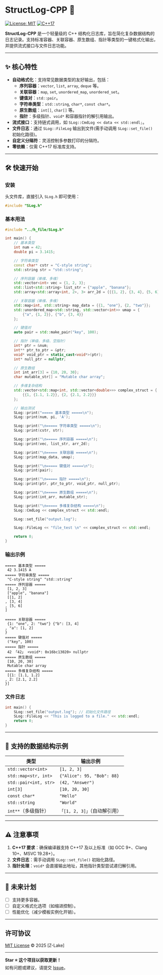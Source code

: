 # StructLog-CPP 📝

[![License: MIT](https://img.shields.io/badge/License-MIT-blue.svg)](https://opensource.org/licenses/MIT)
[![C++17](https://img.shields.io/badge/C++-17-blue.svg)](https://en.cppreference.com/w/cpp/17)

**StructLog-CPP** 是一个轻量级的 C++ 结构化日志库，旨在简化复杂数据结构的日志记录。支持标准容器、关联容器、原生数组、指针等类型的一键格式化输出，并提供流式接口与文件日志功能。

---

## ✨ 核心特性

- **自动格式化**：支持常见数据类型的友好输出，包括：
  - **序列容器**：`vector`, `list`, `array`, `deque` 等。
  - **关联容器**：`map`, `set`, `unordered_map`, `unordered_set`。
  - **键值对**：`std::pair`。
  - **字符串类型**：`std::string`, `char*`, `const char*`。
  - **原生数组**：`int[]`, `char[]` 等。
  - **指针**：多级指针、`void*` 和容器指针的解引用输出。
- **流式接口**：支持链式调用，如 `SLog::CmdLog << data << std::endl;`。
- **文件日志**：通过 `SLog::FileLog` 输出到文件(需手动调用 `SLog::set_file()` 初始化路径)。
- **自定义分隔符**：灵活控制多参数打印的分隔符。
- **零依赖**：仅需 C++17 标准库支持。

---

## 🛠️ 快速开始

### 安装
头文件库，直接引入 `SLog.h` 即可使用：
```cpp
#include "SLog.h"
```

### 基本用法
```cpp
#include "../h_file/SLog.h"

int main() {
    // 基本类型
    int num = 42;
    double pi = 3.1415;

    // 字符串类型
    const char* cstr = "C-style string";
    std::string str = "std::string";

    // 序列容器（单维、多维）
    std::vector<int> vec = {1, 2, 3};
    std::list<std::string> list_str = {"apple", "banana"};
    std::array<std::array<int, 2>, 3> arr_2d = {{{1, 2}, {3, 4}, {5, 6}}};

    // 关联容器（单维、多维）
    std::map<int, std::string> map_data = {{1, "one"}, {2, "two"}};
    std::unordered_map<std::string, std::vector<int>> umap = {
        {"a", {1, 2}}, {"b", {3, 4}}
    };

    // 键值对
    auto pair = std::make_pair("key", 100);

    // 指针（单级、多级、空指针）
    int* ptr = &num;
    int** ptr_to_ptr = &ptr;
    void* void_ptr = static_cast<void*>(ptr);
    int* null_ptr = nullptr;

    // 原生数组
    int int_arr[3] = {10, 20, 30};
    char mutable_str[] = "Mutable char array";

    // 多维复杂结构
    std::vector<std::map<int, std::vector<double>>> complex_struct = {
        {{1, {1.1, 1.2}}, {2, {2.1, 2.2}}}
    };

    // 输出测试
    SLog::print("===== 基本类型 =====\n");
    SLog::print(num, pi, 'A');

    SLog::print("\n===== 字符串类型 =====\n");
    SLog::print(cstr, str);

    SLog::print("\n===== 序列容器 =====\n");
    SLog::print(vec, list_str, arr_2d);

    SLog::print("\n===== 关联容器 =====\n");
    SLog::print(map_data, umap);

    SLog::print("\n===== 键值对 =====\n");
    SLog::print(pair);

    SLog::print("\n===== 指针 =====\n");
    SLog::print(ptr, ptr_to_ptr, void_ptr, null_ptr);

    SLog::print("\n===== 原生数组 =====\n");
    SLog::print(int_arr, mutable_str);

    SLog::print("\n===== 多维复杂结构 =====\n");
    SLog::CmdLog << complex_struct << std::endl;

    SLog::set_file("output.log");

    SLog::FileLog << "file_test \n" << complex_struct << std::endl;

    return 0;
}
```

### 输出示例
```
===== 基本类型 =====
 42 3.1415 A 
===== 字符串类型 =====
 "C-style string" "std::string" 
===== 序列容器 =====
 [1, 2, 3]
 ["apple", "banana"]
 [[1, 2]
, [3, 4]
, [5, 6]
]
 
===== 关联容器 =====
 {1: "one", 2: "two"} {"b": [3, 4]
, "a": [1, 2]
} 
===== 键值对 =====
 ("key", 100) 
===== 指针 =====
 42 「42」 <void*: 0x16bc13020> nullptr 
===== 原生数组 =====
 [10, 20, 30]
 Mutable char array 
===== 多维复杂结构 =====
 [{1: [1.1, 1.2]
, 2: [2.1, 2.2]
}]

```

### 文件日志
```cpp
int main() {
    SLog::set_file("output.log"); // 初始化文件路径
    SLog::FileLog << "This is logged to a file." << std::endl;
    return 0;
}
```

---

## 🧩 支持的数据结构示例

| 类型                  | 输出示例                          |
|-----------------------|----------------------------------|
| `std::vector<int>`    | `[1, 2, 3]`                     |
| `std::map<str, int>`  | `{"Alice": 95, "Bob": 88}`      |
| `std::pair<int, str>` | `(42, "Answer")`                |
| `int[3]`              | `[10, 20, 30]`                  |
| `const char*`         | `"Hello"`                       |
| `std::string`         | `"World"`                       |
| `int**`（多级指针）   | `「[1, 2, 3]」`（自动解引用）    |

---

## ⚠️ 注意事项

1. **C++17 要求**：确保编译器支持 C++17 及以上标准（如 GCC 9+、Clang 10+、MSVC 19.28+）。
2. **文件日志**：需手动调用 `SLog::set_file()` 初始化路径。
3. **指针处理**：`void*` 会直接输出地址，其他指针类型尝试递归解引用。

---

## 🚀 未来计划

- [ ] 支持更多容器。
- [ ] 自定义格式化选项（如缩进控制）。
- [ ] 性能优化（减少模板实例化开销）。

---

## 许可协议

[MIT License](LICENSE) © 2025 [Z-Lake]

---

**Star ⭐ 这个项目以获取更新！**  
如有问题或建议，请提交 [Issue](https://github.com/yourusername/StructLog-CPP/issues)。
